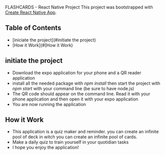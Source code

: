 FLASHCARDS - React Native Project
This project was bootstrapped with [Create React Native App](https://github.com/react-community/create-react-native-app).

## Table of Contents

* [iniciate the project](#initiate the project)
* [How it Work](#[How it Work)

## initiate the project

* Download the expo application for your phone and a QR reader application
* install all the needed package with *npm install* then start the project with *npm start* with your command line (be sure to have node.js)
* The QR code should appear on the command line. Read it with your phone application and then open it with your expo application
* You are now running the application

## How it Work

* This application is a quiz maker and reminder. you can create an infinite pool of deck in witch you can create an infinite pool of cards.
* Make a daily quiz to train yourself in your quotidian tasks
* I hope you enjoy the application!
